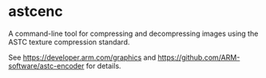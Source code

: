 # astcenc

A command-line tool for compressing and decompressing images using the ASTC texture compression standard.

See https://developer.arm.com/graphics and https://github.com/ARM-software/astc-encoder for details.
